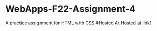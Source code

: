 # WebApps-F22-Assignment-4
A practice assignment for HTML with CSS
#Hosted At
[Hosted at](https://44-563-web-apps-f22.github.io/44563-webapps-assignment-4-Ranjith811/)
<a href="opera.html">link1</a>